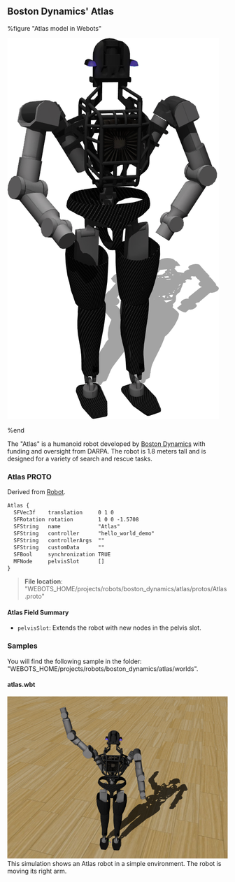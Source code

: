 ## Boston Dynamics' Atlas

%figure "Atlas model in Webots"

![model.png](images/robots/atlas/model.png)

%end

The "Atlas" is a humanoid robot developed by [Boston Dynamics](https://www.bostondynamics.com/atlas) with funding and oversight from DARPA.
The robot is 1.8 meters tall and is designed for a variety of search and rescue tasks.

### Atlas PROTO

Derived from [Robot](../reference/robot.md).

```
Atlas {
  SFVec3f    translation     0 1 0
  SFRotation rotation        1 0 0 -1.5708
  SFString   name            "Atlas"
  SFString   controller      "hello_world_demo"
  SFString   controllerArgs  ""
  SFString   customData      ""
  SFBool     synchronization TRUE
  MFNode     pelvisSlot      []
}
```

> **File location**: "WEBOTS\_HOME/projects/robots/boston_dynamics/atlas/protos/Atlas.proto"

#### Atlas Field Summary

- `pelvisSlot`: Extends the robot with new nodes in the pelvis slot.

### Samples

You will find the following sample in the folder: "WEBOTS\_HOME/projects/robots/boston_dynamics/atlas/worlds".

#### atlas.wbt

![atlas.wbt.png](images/robots/atlas/atlas.wbt.png) This simulation shows an Atlas robot in a simple environment. The robot is moving its right arm.
